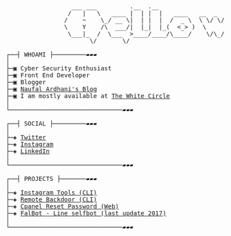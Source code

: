 <pre>

                  ___ ___         .__  .__                               .__       .___._.
                 /   |   \   ____ |  | |  |   ____   __  _  _____________|  |    __| _/| |
                /    ~    \_/ __ \|  | |  |  /  _ \  \ \/ \/ /  _ \_  __ \  |   / __ | | |
                \    Y    /\  ___/|  |_|  |_(  <_> )  \     (  <_> )  | \/  |__/ /_/ |  \|
                 \___|_  /  \___  >____/____/\____/    \/\_/ \____/|__|  |____/\____ |  __
                       \/       \/                                                  \/  \/                                                                                        
                                                                                           
┌──┤ WHOAMI ├─────────▰▰▰
│
├─▣ Cyber Security Enthusiast
├─▣ Front End Developer
├─▣ Blogger
├─▣ <a href="https://naufalardhani.com/">Naufal Ardhani's Blog</a>
├─▣ I am mostly available at <a href="https://discord.gg/MtKK7U4">The White Circle</a>
│
└───────────────────────────────▰▰▰

┌──┤ SOCIAL ├─────────▰▰▰
│
├─◈ <a href="https://twitter.com/owpalll">Twitter</a>
├─◈ <a href="https://instagram.com/naufalardhani_">Instagram</a>
├─◈ <a href="https://www.linkedin.com/in/naufalardhani">LinkedIn</a>
│
└───────────────────────────────▰▰▰

┌──┤ PROJECTS ├───────▰▰▰
│
├─◈ <a href="https://github.com/naufalardhani/Instagram-Tools">Instagram Tools (CLI)</a>
├─◈ <a href="https://github.com/naufalardhani/remote-shell-backdoor">Remote Backdoor (CLI)</a>
├─◈ <a href="https://github.com/naufalardhani/cpanel-pass-reset">Cpanel Reset Password (Web)</a>
├─◈ <a href="https://github.com/naufalardhani/LIN3-TCRR/blob/master/falbot.py">FalBot - Line selfbot (last update 2017)</a>
│
└───────────────────────────────▰▰▰
</pre>
